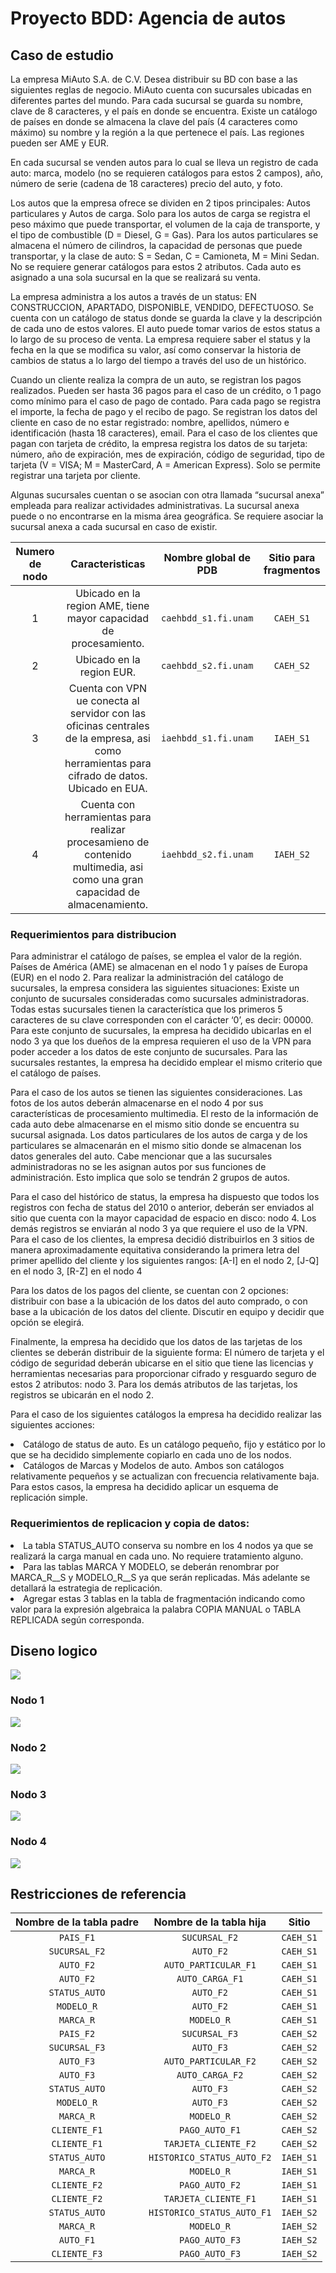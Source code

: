 # Proyecto BDD: Agencia de autos


## Caso de estudio

La empresa MiAuto S.A. de C.V. Desea distribuir su BD con base a las siguientes reglas de negocio. MiAuto cuenta con sucursales ubicadas en diferentes partes del mundo. Para cada sucursal se guarda su nombre, clave de 8 caracteres, y el país en donde se encuentra. Existe un catálogo de países en donde se almacena la clave del país (4 caracteres como máximo) su nombre y la región a la que pertenece el país. Las regiones pueden ser AME y EUR.

En cada sucursal se venden autos para lo cual se lleva un registro de cada auto: marca, modelo (no se requieren catálogos para estos 2 campos), año, número de serie (cadena de 18 caracteres) precio del auto, y foto.

Los autos que la empresa ofrece se dividen en 2 tipos principales: Autos particulares y Autos de carga. Solo para los autos de carga se registra el peso máximo que puede transportar, el volumen de la caja de transporte, y el tipo de combustible (D = Diesel, G = Gas). Para los autos particulares se
almacena el número de cilindros, la capacidad de personas que puede transportar, y la clase de auto: S = Sedan, C = Camioneta, M = Mini Sedan. No se requiere generar catálogos para estos 2 atributos. Cada auto es asignado a una sola sucursal en la que se realizará su venta.

La empresa administra a los autos a través de un status: EN CONSTRUCCION, APARTADO, DISPONIBLE, VENDIDO, DEFECTUOSO. Se cuenta con un catálogo de status donde se guarda la clave y la descripción de cada uno de estos valores. El auto puede tomar varios de estos status a lo largo de su
proceso de venta. La empresa requiere saber el status y la fecha en la que se modifica su valor, así como conservar la historia de cambios de status a lo largo del tiempo a través del uso de un histórico.

Cuando un cliente realiza la compra de un auto, se registran los pagos realizados. Pueden ser hasta 36 pagos para el caso de un crédito, o 1 pago como mínimo para el caso de pago de contado. Para cada pago se registra el importe, la fecha de pago y el recibo de pago. Se registran los datos del cliente en caso de no estar registrado: nombre, apellidos, número e identificación (hasta 18 caracteres), email. Para el caso de los clientes que pagan con tarjeta de crédito, la empresa registra los datos de su tarjeta: número, año de expiración, mes de expiración, código de seguridad, tipo de tarjeta (V = VISA; M = MasterCard, A = American Express). Solo se permite registrar una tarjeta por cliente.

Algunas sucursales cuentan o se asocian con otra llamada “sucursal anexa” empleada para realizar actividades administrativas. La sucursal anexa puede o no encontrarse en la misma área geográfica. Se requiere asociar la sucursal anexa a cada sucursal en caso de existir.

|Numero de nodo|Caracteristicas|Nombre global de PDB|Sitio para fragmentos|
|:------------:|:-------------:|:------------------:|:-------------------:|
|1|Ubicado en la region AME, tiene mayor capacidad de procesamiento.|`caehbdd_s1.fi.unam`|`CAEH_S1`|
|2|Ubicado en la region EUR.|`caehbdd_s2.fi.unam`|`CAEH_S2`|
|3|Cuenta con VPN ue conecta al servidor con las oficinas centrales de la empresa, asi como herramientas para cifrado de datos. Ubicado en EUA.|`iaehbdd_s1.fi.unam`|`IAEH_S1`|
|4|Cuenta con herramientas para realizar procesamieno de contenido multimedia, asi como una gran capacidad de almacenamiento.|`iaehbdd_s2.fi.unam`|`IAEH_S2`|

### Requerimientos para distribucion

Para administrar el catálogo de países, se emplea el valor de la región. Países de América (AME) se almacenan en el nodo 1 y países de Europa (EUR) en el nodo 2. Para realizar la administración del catálogo de sucursales, la empresa considera las siguientes situaciones: Existe un conjunto de sucursales consideradas como sucursales administradoras. Todas estas sucursales tienen la característica que los primeros 5 caracteres de su clave corresponden con el carácter ‘0’, es decir: 00000. Para este conjunto de sucursales, la empresa ha decidido ubicarlas en el nodo 3 ya que los dueños de la empresa requieren el uso de la VPN para poder acceder a los datos de este conjunto de sucursales. Para las sucursales restantes, la empresa ha decidido emplear el mismo criterio que el catálogo de países.

Para el caso de los autos se tienen las siguientes consideraciones. Las fotos de los autos deberán almacenarse en el nodo 4 por sus características de procesamiento multimedia. El resto de la información de cada auto debe almacenarse en el mismo sitio donde se encuentra su sucursal asignada. Los datos particulares de los autos de carga y de los particulares se almacenarán en el mismo sitio donde se almacenan los datos generales del auto. Cabe mencionar que a las sucursales administradoras no se les asignan autos por sus funciones de administración. Esto implica que solo se tendrán 2 grupos de autos.

Para el caso del histórico de status, la empresa ha dispuesto que todos los registros con fecha de status del 2010 o anterior, deberán ser enviados al sitio que cuenta con la mayor capacidad de espacio en disco: nodo 4. Los demás registros se enviarán al nodo 3 ya que requiere el uso de la VPN.
Para el caso de los clientes, la empresa decidió distribuirlos en 3 sitios de manera aproximadamente equitativa considerando la primera letra del primer apellido del cliente y los siguientes rangos: [A-I] en el nodo 2, [J-Q] en el nodo 3, [R-Z] en el nodo 4

Para los datos de los pagos del cliente, se cuentan con 2 opciones: distribuir con base a la ubicación de los datos del auto comprado, o con base a la ubicación de los datos del cliente. Discutir en equipo y decidir que opción se elegirá.

Finalmente, la empresa ha decidido que los datos de las tarjetas de los clientes se deberán distribuir de la siguiente forma: El número de tarjeta y el código de seguridad deberán ubicarse en el sitio que tiene las licencias y herramientas necesarias para proporcionar cifrado y resguardo seguro de estos 2 atributos: nodo 3. Para los demás atributos de las tarjetas, los registros se ubicarán en el nodo 2.

Para el caso de los siguientes catálogos la empresa ha decidido realizar las siguientes acciones:
<li>Catálogo de status de auto. Es un catálogo pequeño, fijo y estático por lo que se ha decidido simplemente copiarlo en cada uno de los nodos.
<li>Catálogos de Marcas y Modelos de auto. Ambos son catálogos relativamente pequeños y se actualizan con frecuencia relativamente baja. Para estos casos, la empresa ha decidido aplicar un esquema de replicación simple.
  
### Requerimientos de replicacion y copia de datos:
<li>La tabla STATUS_AUTO conserva su nombre en los 4 nodos ya que se realizará la carga manual en cada uno. No requiere tratamiento alguno.
<li>Para las tablas MARCA Y MODELO, se deberán renombrar por MARCA_R_<INICIALES>_S<N> y MODELO_R_<INICIALES>_S<N> ya que serán replicadas. Más adelante se detallará la estrategia de replicación.
<li>Agregar estas 3 tablas en la tabla de fragmentación indicando como valor para la expresión algebraica la palabra COPIA MANUAL o TABLA REPLICADA según corresponda.


## Diseno logico

![](DISENO_LOGICO/diseno_global.jpg)

### Nodo 1
![](DISENO_LOGICO/diseno_nodo1.jpg)

### Nodo 2
![](DISENO_LOGICO/diseno_nodo2.jpg)

### Nodo 3
![](DISENO_LOGICO/diseno_nodo3.jpg)

### Nodo 4
![](DISENO_LOGICO/diseno_nodo4.jpg)


## Restricciones de referencia

|Nombre de la tabla padre|Nombre de la tabla hija|Sitio|
|:----------------------:|:---------------------:|:---:|
|`PAIS_F1`|`SUCURSAL_F2`|`CAEH_S1`|
|`SUCURSAL_F2`|`AUTO_F2`|`CAEH_S1`|
|`AUTO_F2`|`AUTO_PARTICULAR_F1`|`CAEH_S1`|
|`AUTO_F2`|`AUTO_CARGA_F1`|`CAEH_S1`|
|`STATUS_AUTO`|`AUTO_F2`|`CAEH_S1`|
|`MODELO_R`|`AUTO_F2`|`CAEH_S1`|
|`MARCA_R`|`MODELO_R`|`CAEH_S1`|
|`PAIS_F2`|`SUCURSAL_F3`|`CAEH_S2`|
|`SUCURSAL_F3`|`AUTO_F3`|`CAEH_S2`|
|`AUTO_F3`|`AUTO_PARTICULAR_F2`|`CAEH_S2`|
|`AUTO_F3`|`AUTO_CARGA_F2`|`CAEH_S2`|
|`STATUS_AUTO`|`AUTO_F3`|`CAEH_S2`|
|`MODELO_R`|`AUTO_F3`|`CAEH_S2`|
|`MARCA_R`|`MODELO_R`|`CAEH_S2`|
|`CLIENTE_F1`|`PAGO_AUTO_F1`|`CAEH_S2`|
|`CLIENTE_F1`|`TARJETA_CLIENTE_F2`|`CAEH_S2`|
|`STATUS_AUTO`|`HISTORICO_STATUS_AUTO_F2`|`IAEH_S1`|
|`MARCA_R`|`MODELO_R`|`IAEH_S1`|
|`CLIENTE_F2`|`PAGO_AUTO_F2`|`IAEH_S1`|
|`CLIENTE_F2`|`TARJETA_CLIENTE_F1`|`IAEH_S1`|
|`STATUS_AUTO`|`HISTORICO_STATUS_AUTO_F1`|`IAEH_S2`|
|`MARCA_R`|`MODELO_R`|`IAEH_S2`|
|`AUTO_F1`|`PAGO_AUTO_F3`|`IAEH_S2`|
|`CLIENTE_F3`|`PAGO_AUTO_F3`|`IAEH_S2`|

